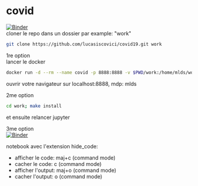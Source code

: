 # covid
[![Binder](https://mybinder.org/badge_logo.svg)](https://mybinder.org/v2/gh/lucasiscovici/covid19/docker?filepath=work%2FCovid_19.ipynb)   
cloner le repo dans un dossier par example: "work"
```bash
git clone https://github.com/lucasiscovici/covid19.git work
```
1re option  
lancer le docker
```bash
docker run -d --rm --name covid -p 8888:8888 -v $PWD/work:/home/mlds/work luluisco/covid mlds.sh
```
ouvrir votre navigateur sur localhost:8888, mdp: mlds

2me option  
```bash
cd work; make install
```
et ensuite relancer jupyter  

3me option  
[![Binder](https://mybinder.org/badge_logo.svg)](https://mybinder.org/v2/gh/lucasiscovici/covid19/docker?filepath=work%2FCovid_19.ipynb)    

notebook avec l'extension hide_code:
- afficher le code: maj+c  (command mode)  
- cacher le code: c (command mode)  
- afficher l'output: maj+o (command mode)
- cacher l'output: o (command mode)
